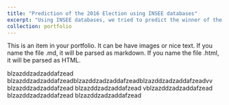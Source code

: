 ```yaml
---
title: "Prediction of the 2016 Election using INSEE databases"
excerpt: "Using INSEE databases, we tried to predict the winner of the 2016 election by using socio-economic data from cities in France 1<br/><img src='/images/election.png'>"
collection: portfolio
---
```


This is an item in your portfolio. It can be have images or nice text. If you name the file .md, it will be parsed as markdown. If you name the file .html, it will be parsed as HTML. 
<!--stackedit_data:
eyJoaXN0b3J5IjpbMjAwNTUwMTgwOSwtNzg2MjkwNTk5XX0=
-->
blzazddzadzaddafzead
blzazddzadzaddafzeadblzazddzadzaddafzeadblzazddzadzaddafzeadvv
blzazddzadzaddafzead
blzazddzadzaddafzead
vblzazddzadzaddafzead
blzazddzadzaddafzead
blzazddzadzaddafzead
<!--stackedit_data:
eyJoaXN0b3J5IjpbLTU3OTQwNDUyNV19
-->